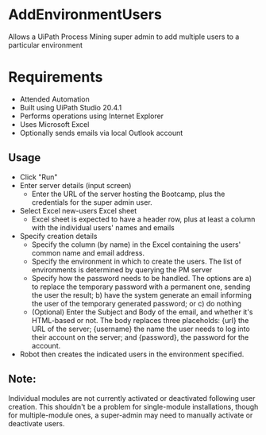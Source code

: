 # AddEnvironmentUsers
Allows a UiPath Process Mining super admin to add multiple users to a particular environment

# Requirements
* Attended Automation
* Built using UiPath Studio 20.4.1
* Performs operations using Internet Explorer
* Uses Microsoft Excel
* Optionally sends emails via local Outlook account

## Usage
* Click "Run"
* Enter server details (input screen)
  * Enter the URL of the server hosting the Bootcamp, plus the credentials for the super admin user. 
* Select Excel new-users Excel sheet
  * Excel sheet is expected to have a header row, plus at least a column with the individual users' names and emails
* Specify creation details
  * Specify the column (by name) in the Excel containing the users' common name and email address.
  * Specify the environment in which to create the users. The list of environments is determined by querying the PM server
  * Specify how the password needs to be handled. The options are a) to replace the temporary password with a permanent one, sending the user the result; b) have the system generate an email informing the user of the temporary generated password; or c) do nothing
  * (Optional) Enter the Subject and Body of the email, and whether it's HTML-based or not. The body replaces three placeholds: {url} the URL of the server; {username} the name the user needs to log into their account on the server; and {password}, the password for the account.
* Robot then creates the indicated users in the environment specified.

## Note: 
Individual modules are not currently activated or deactivated following user creation. This shouldn't be a problem for single-module installations, though for multiple-module ones, a super-admin may need to manually activate or deactivate users.
